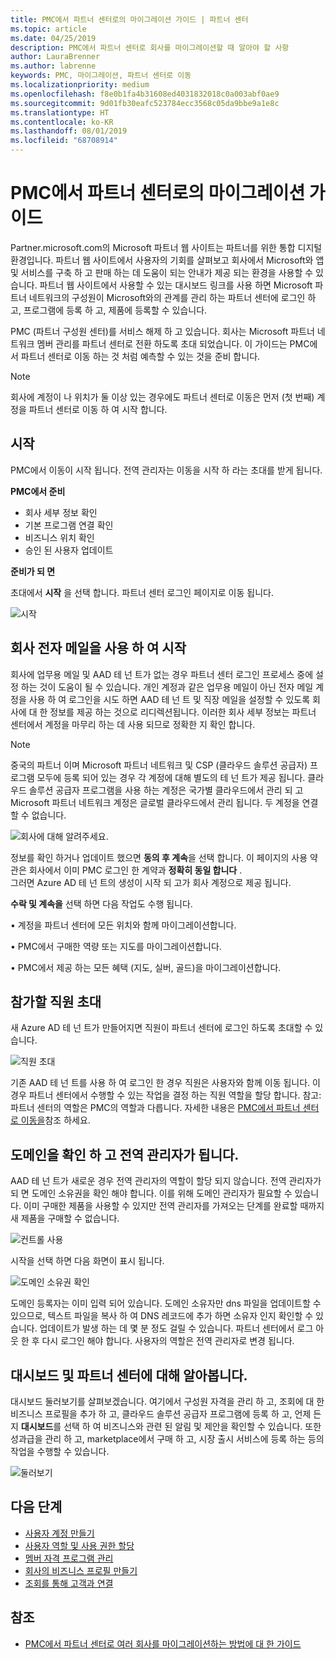 ```yaml
---
title: PMC에서 파트너 센터로의 마이그레이션 가이드 | 파트너 센터
ms.topic: article
ms.date: 04/25/2019
description: PMC에서 파트너 센터로 회사를 마이그레이션할 때 알아야 할 사항
author: LauraBrenner
ms.author: labrenne
keywords: PMC, 마이그레이션, 파트너 센터로 이동
ms.localizationpriority: medium
ms.openlocfilehash: f8e0b1fa4b31608ed4031832018c0a003abf0ae9
ms.sourcegitcommit: 9d01fb30eafc523784ecc3568c05da9bbe9a1e8c
ms.translationtype: HT
ms.contentlocale: ko-KR
ms.lasthandoff: 08/01/2019
ms.locfileid: "68708914"
---
```

# <a name="guide-to-migrating-from-pmc-to-partner-center"></a>PMC에서 파트너 센터로의 마이그레이션 가이드

Partner.microsoft.com의 Microsoft 파트너 웹 사이트는 파트너를 위한 통합 디지털 환경입니다. 파트너 웹 사이트에서 사용자의 기회를 살펴보고 회사에서 Microsoft와 앱 및 서비스를 구축 하 고 판매 하는 데 도움이 되는 안내가 제공 되는 환경을 사용할 수 있습니다. 파트너 웹 사이트에서 사용할 수 있는 대시보드 링크를 사용 하면 Microsoft 파트너 네트워크의 구성원이 Microsoft와의 관계를 관리 하는 파트너 센터에 로그인 하 고, 프로그램에 등록 하 고, 제품에 등록할 수 있습니다. 

PMC (파트너 구성원 센터)를 서비스 해제 하 고 있습니다. 회사는 Microsoft 파트너 네트워크 멤버 관리를 파트너 센터로 전환 하도록 초대 되었습니다. 이 가이드는 PMC에서 파트너 센터로 이동 하는 것 처럼 예측할 수 있는 것을 준비 합니다.

>[!Note]
>회사에 계정이 나 위치가 둘 이상 있는 경우에도 파트너 센터로 이동은 먼저 (첫 번째) 계정을 파트너 센터로 이동 하 여 시작 합니다.

## <a name="get-started"></a>시작

PMC에서 이동이 시작 됩니다. 전역 관리자는 이동을 시작 하 라는 초대를 받게 됩니다. 

**PMC에서 준비**
- 회사 세부 정보 확인 
- 기본 프로그램 연결 확인 
- 비즈니스 위치 확인
- 승인 된 사용자 업데이트

**준비가 되 면**

초대에서 **시작** 을 선택 합니다. 파트너 센터 로그인 페이지로 이동 됩니다.

![시작](images/migration/getstarted.jpg)

## <a name="start-with-your-work-email"></a>회사 전자 메일을 사용 하 여 시작

회사에 업무용 메일 및 AAD 테 넌 트가 없는 경우 파트너 센터 로그인 프로세스 중에 설정 하는 것이 도움이 될 수 있습니다. 개인 계정과 같은 업무용 메일이 아닌 전자 메일 계정을 사용 하 여 로그인을 시도 하면 AAD 테 넌 트 및 직장 메일을 설정할 수 있도록 회사에 대 한 정보를 제공 하는 것으로 리디렉션됩니다.
이러한 회사 세부 정보는 파트너 센터에서 계정을 마무리 하는 데 사용 되므로 정확한 지 확인 합니다.

>[!Note]
>중국의 파트너 이며 Microsoft 파트너 네트워크 및 CSP (클라우드 솔루션 공급자) 프로그램 모두에 등록 되어 있는 경우 각 계정에 대해 별도의 테 넌 트가 제공 됩니다. 클라우드 솔루션 공급자 프로그램을 사용 하는 계정은 국가별 클라우드에서 관리 되 고 Microsoft 파트너 네트워크 계정은 글로벌 클라우드에서 관리 됩니다. 두 계정을 연결할 수 없습니다.

![회사에 대해 알려주세요.](images/migration/newtellusabout.png)

정보를 확인 하거나 업데이트 했으면 **동의 후 계속**을 선택 합니다.
이 페이지의 사용 약관은 회사에서 이미 PMC 로그인 한 계약과 **정확히 동일 합니다** .  
그러면 Azure AD 테 넌 트의 생성이 시작 되 고가 회사 계정으로 제공 됩니다.

**수락 및 계속을** 선택 하면 다음 작업도 수행 됩니다.

• 계정을 파트너 센터에 모든 위치와 함께 마이그레이션합니다.

• PMC에서 구매한 역량 또는 지도를 마이그레이션합니다.

• PMC에서 제공 하는 모든 혜택 (지도, 실버, 골드)을 마이그레이션합니다.

## <a name="invite-employees-to-join-you"></a>참가할 직원 초대

새 Azure AD 테 넌 트가 만들어지면 직원이 파트너 센터에 로그인 하도록 초대할 수 있습니다.

![직원 초대](images/migration/invite.png)


기존 AAD 테 넌 트를 사용 하 여 로그인 한 경우 직원은 사용자와 함께 이동 됩니다. 이 경우 파트너 센터에서 수행할 수 있는 작업을 결정 하는 직원 역할을 할당 합니다. 참고: 파트너 센터의 역할은 PMC의 역할과 다릅니다. 자세한 내용은 [PMC에서 파트너 센터로 이동을](move-pmc-pc-map.md)참조 하세요.

## <a name="verify-your-domain-and-become-a-global-admin"></a>도메인을 확인 하 고 전역 관리자가 됩니다.  

AAD 테 넌 트가 새로운 경우 전역 관리자의 역할이 할당 되지 않습니다. 전역 관리자가 되 면 도메인 소유권을 확인 해야 합니다. 이를 위해 도메인 관리자가 필요할 수 있습니다. 이미 구매한 제품을 사용할 수 있지만 전역 관리자를 가져오는 단계를 완료할 때까지 새 제품을 구매할 수 없습니다. 

![컨트롤 사용](images/migration/takecontrol.png)

시작을 선택 하면 다음 화면이 표시 됩니다.

![도메인 소유권 확인](images/migration/verifytxt.png)

도메인 등록자는 이미 입력 되어 있습니다. 도메인 소유자만 dns 파일을 업데이트할 수 있으므로, 텍스트 파일을 복사 하 여 DNS 레코드에 추가 하면 소유자 인지 확인할 수 있습니다. 업데이트가 발생 하는 데 몇 분 정도 걸릴 수 있습니다. 파트너 센터에서 로그 아웃 한 후 다시 로그인 해야 합니다. 사용자의 역할은 전역 관리자로 변경 됩니다. 


## <a name="get-acquainted-with-your-dashboard-and-partner-center"></a>대시보드 및 파트너 센터에 대해 알아봅니다.

대시보드 둘러보기를 살펴보겠습니다. 여기에서 구성원 자격을 관리 하 고, 조회에 대 한 비즈니스 프로필을 추가 하 고, 클라우드 솔루션 공급자 프로그램에 등록 하 고, 언제 든 지 **대시보드**를 선택 하 여 비즈니스와 관련 된 알림 및 제안을 확인할 수 있습니다. 또한 성과급을 관리 하 고, marketplace에서 구매 하 고, 시장 출시 서비스에 등록 하는 등의 작업을 수행할 수 있습니다.  

![둘러보기](images/migration/fre.png)

## <a name="next-steps"></a>다음 단계

- [사용자 계정 만들기](create-user-accounts-and-set-permissions.md)
- [사용자 역할 및 사용 권한 할당](permissions-overview.md)
- [멤버 자격 프로그램 관리](renew-mpn-offers.md)
- [회사의 비즈니스 프로필 만들기](create-a-marketing-profile.md)
- [조회를 통해 고객과 연결](responding-to-referrals.md)

## <a name="see-also"></a>참조

- [PMC에서 파트너 센터로 여러 회사를 마이그레이션하는 방법에 대 한 가이드](move-multiple-companies.md)
